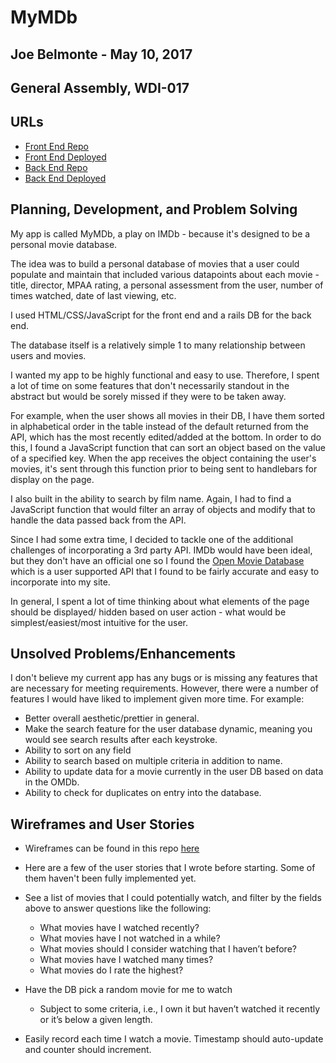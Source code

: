 # MyMDb
## Joe Belmonte - May 10, 2017
## General Assembly, WDI-017

## URLs

-   [Front End Repo](https://github.com/joebelmonte/movie_night_front_end/)
-   [Front End Deployed](https://joebelmonte.github.io/movie_night_front_end//)
-   [Back End Repo](https://github.com/joebelmonte/movie_night_back_end/)
-   [Back End Deployed](https://salty-badlands-93517.herokuapp.com/)


## Planning, Development, and Problem Solving

My app is called MyMDb, a play on IMDb - because it's designed to be a personal movie database.

The idea was to build a personal database of movies that a user could populate and maintain
that included various datapoints about each movie - title, director, MPAA rating, a personal assessment
from the user, number of times watched, date of last viewing, etc.

I used HTML/CSS/JavaScript for the front end and a rails DB for the back end.

The database itself is a relatively simple 1 to many relationship between users and movies.

I wanted my app to be highly functional and easy to use.  Therefore, I spent a lot of time
on some features that don't necessarily standout in the abstract but would be sorely missed
if they were to be taken away.

For example, when the user shows all movies in their DB, I have them sorted in alphabetical
order in the table instead of the default returned from the API, which has the most recently
edited/added at the bottom.  In order to do this, I found a JavaScript function that can sort
an object based on the value of a specified key.  When the app receives the object containing
the user's  movies, it's sent through this function prior to being sent to handlebars for
display on the page.

I also built in the ability to search by film name.  Again, I had to find a JavaScript
function that would filter an array of objects and modify that to handle the data passed
back from the API.

Since I had some extra time, I decided to tackle one of the additional challenges of
incorporating a 3rd party API.  IMDb would have been ideal, but they don't have an official
one so I found the [Open Movie Database](http://www.omdbapi.com/) which is a user supported
API that I found to be fairly accurate and easy to incorporate into my site.

In general, I spent a lot of time thinking about what elements of the page should be displayed/
hidden based on user action - what would be simplest/easiest/most intuitive for the user.

## Unsolved Problems/Enhancements

I don't believe my current app has any bugs or is missing any features that are
necessary for meeting requirements.  However, there were a number of features I
would have liked to implement given more time.  For example:

* Better overall aesthetic/prettier in general.
* Make the search feature for the user database dynamic, meaning you would see
search results after each keystroke.
* Ability to sort on any field
* Ability to search based on multiple criteria in addition to name.
* Ability to update data for a movie currently in the user DB based on data in the
OMDb.
* Ability to check for duplicates on entry into the database.

## Wireframes and User Stories

* Wireframes can be found in this repo [here](https://github.com/joebelmonte/movie_night_front_end/blob/master/Belmonte-WDI-017-Project-2-Wireframes-2017-04-27.pdf)

* Here are a few of the user stories that I wrote before starting.  Some of them
haven't been fully implemented yet.

* See a list of movies that I could potentially watch, and filter by the fields above to answer questions like the following:
  * What movies have I watched recently?
  * What movies have I not watched in a while?
  * What movies should I consider watching that I haven’t before?
  * What movies have I watched many times?
  * What movies do I rate the highest?
* Have the DB pick a random movie for me to watch
  * Subject to some criteria, i.e., I own it but haven’t watched it recently or it’s below a given length.
* Easily record each time I watch a movie. Timestamp should auto-update and counter should increment.
